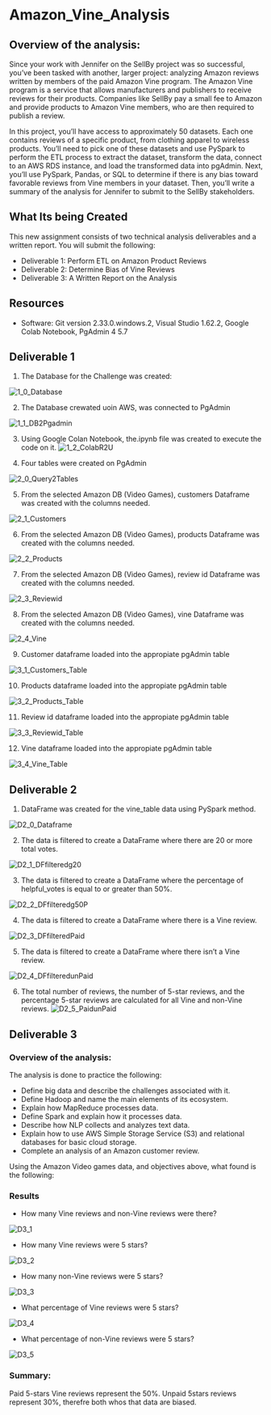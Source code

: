 # Amazon_Vine_Analysis

## Overview of the analysis:
Since your work with Jennifer on the SellBy project was so successful, you’ve been tasked with another, larger project: analyzing Amazon reviews written by members of the paid Amazon Vine program. The Amazon Vine program is a service that allows manufacturers and publishers to receive reviews for their products. Companies like SellBy pay a small fee to Amazon and provide products to Amazon Vine members, who are then required to publish a review.

In this project, you’ll have access to approximately 50 datasets. Each one contains reviews of a specific product, from clothing apparel to wireless products. You’ll need to pick one of these datasets and use PySpark to perform the ETL process to extract the dataset, transform the data, connect to an AWS RDS instance, and load the transformed data into pgAdmin. Next, you’ll use PySpark, Pandas, or SQL to determine if there is any bias toward favorable reviews from Vine members in your dataset. Then, you’ll write a summary of the analysis for Jennifer to submit to the SellBy stakeholders.

## What Its being Created
This new assignment consists of two technical analysis deliverables and a written report. You will submit the following:

- Deliverable 1: Perform ETL on Amazon Product Reviews
- Deliverable 2: Determine Bias of Vine Reviews
- Deliverable 3: A Written Report on the Analysis

## Resources
- Software: Git version 2.33.0.windows.2, Visual Studio 1.62.2, Google Colab Notebook, PgAdmin 4 5.7

## Deliverable 1

1. The Database for the Challenge was created:

![1_0_Database](https://github.com/Jcreye75/Amazon_Vine_Analysis/blob/9771894c4e2aa76bd68708ffa376fcfbf7040ba5/Resources/1_0_Database.png)

2. The Database crewated uoin AWS, was connected to PgAdmin

![1_1_DB2Pgadmin](https://github.com/Jcreye75/Amazon_Vine_Analysis/blob/9771894c4e2aa76bd68708ffa376fcfbf7040ba5/Resources/1_1_DB2Pgadmin.png)

3. Using Google Colan Notebook, the.ipynb file was created to execute the code on it.
![1_2_ColabR2U](https://github.com/Jcreye75/Amazon_Vine_Analysis/blob/9771894c4e2aa76bd68708ffa376fcfbf7040ba5/Resources/1_2_ColabR2U.png)

4. Four tables were created on PgAdmin

![2_0_Query2Tables](https://github.com/Jcreye75/Amazon_Vine_Analysis/blob/9771894c4e2aa76bd68708ffa376fcfbf7040ba5/Resources/2_0_Query2Tables.png)

5. From the selected Amazon DB (Video Games), customers Dataframe was created with the columns needed.

![2_1_Customers](https://github.com/Jcreye75/Amazon_Vine_Analysis/blob/9771894c4e2aa76bd68708ffa376fcfbf7040ba5/Resources/2_1_Customers.png)

6. From the selected Amazon DB (Video Games), products Dataframe was created with the columns needed.

![2_2_Products](https://github.com/Jcreye75/Amazon_Vine_Analysis/blob/9771894c4e2aa76bd68708ffa376fcfbf7040ba5/Resources/2_2_Products.png)

7. From the selected Amazon DB (Video Games), review id Dataframe was created with the columns needed.

![2_3_Reviewid](https://github.com/Jcreye75/Amazon_Vine_Analysis/blob/9771894c4e2aa76bd68708ffa376fcfbf7040ba5/Resources/2_3_Reviewid.png)

8. From the selected Amazon DB (Video Games), vine Dataframe was created with the columns needed.

![2_4_Vine](https://github.com/Jcreye75/Amazon_Vine_Analysis/blob/9771894c4e2aa76bd68708ffa376fcfbf7040ba5/Resources/2_4_Vine.png)

9. Customer dataframe loaded into the appropiate pgAdmin table

![3_1_Customers_Table](https://github.com/Jcreye75/Amazon_Vine_Analysis/blob/9771894c4e2aa76bd68708ffa376fcfbf7040ba5/Resources/3_1_Customers_Table.png)

10. Products dataframe loaded into the appropiate pgAdmin table

![3_2_Products_Table](https://github.com/Jcreye75/Amazon_Vine_Analysis/blob/9771894c4e2aa76bd68708ffa376fcfbf7040ba5/Resources/3_2_Products_Table.png)

11. Review id dataframe loaded into the appropiate pgAdmin table

![3_3_Reviewid_Table](https://github.com/Jcreye75/Amazon_Vine_Analysis/blob/9771894c4e2aa76bd68708ffa376fcfbf7040ba5/Resources/3_3_Reviewid_Table.png)

12. Vine dataframe loaded into the appropiate pgAdmin table

![3_4_Vine_Table](https://github.com/Jcreye75/Amazon_Vine_Analysis/blob/9771894c4e2aa76bd68708ffa376fcfbf7040ba5/Resources/3_4_Vine_Table.png)

## Deliverable 2
1. DataFrame was created for the vine_table data using PySpark method.

![D2_0_Dataframe](https://github.com/Jcreye75/Amazon_Vine_Analysis/blob/9771894c4e2aa76bd68708ffa376fcfbf7040ba5/Resources/3_4_Vine_Table.png)

2. The data is filtered to create a DataFrame where there are 20 or more total votes.

![D2_1_DFfilteredg20](https://github.com/Jcreye75/Amazon_Vine_Analysis/blob/9771894c4e2aa76bd68708ffa376fcfbf7040ba5/Resources/3_4_Vine_Table.png)

3. The data is filtered to create a DataFrame where the percentage of helpful_votes is equal to or greater than 50%.

![D2_2_DFfilteredg50P](https://github.com/Jcreye75/Amazon_Vine_Analysis/blob/9771894c4e2aa76bd68708ffa376fcfbf7040ba5/Resources/3_4_Vine_Table.png)

4. The data is filtered to create a DataFrame where there is a Vine review. 

![D2_3_DFfilteredPaid](https://github.com/Jcreye75/Amazon_Vine_Analysis/blob/9771894c4e2aa76bd68708ffa376fcfbf7040ba5/Resources/3_4_Vine_Table.png)

5. The data is filtered to create a DataFrame where there isn’t a Vine review.

![D2_4_DFfilteredunPaid](https://github.com/Jcreye75/Amazon_Vine_Analysis/blob/9771894c4e2aa76bd68708ffa376fcfbf7040ba5/Resources/3_4_Vine_Table.png)

6. The total number of reviews, the number of 5-star reviews, and the percentage 5-star reviews are calculated for all Vine and non-Vine reviews.
![D2_5_PaidunPaid](https://github.com/Jcreye75/Amazon_Vine_Analysis/blob/9771894c4e2aa76bd68708ffa376fcfbf7040ba5/Resources/3_4_Vine_Table.png)

## Deliverable 3

### Overview of the analysis: 

The analysis is done to practice the following:
- Define big data and describe the challenges associated with it.
- Define Hadoop and name the main elements of its ecosystem.
- Explain how MapReduce processes data.
- Define Spark and explain how it processes data.
- Describe how NLP collects and analyzes text data.
- Explain how to use AWS Simple Storage Service (S3) and relational databases for basic cloud storage.
- Complete an analysis of an Amazon customer review.

Using the Amazon Video games data, and objectives above, what found is the following:

### Results

- How many Vine reviews and non-Vine reviews were there?

![D3_1](https://github.com/Jcreye75/Amazon_Vine_Analysis/blob/9771894c4e2aa76bd68708ffa376fcfbf7040ba5/Resources/3_4_Vine_Table.png)

- How many Vine reviews were 5 stars?

![D3_2](https://github.com/Jcreye75/Amazon_Vine_Analysis/blob/9771894c4e2aa76bd68708ffa376fcfbf7040ba5/Resources/3_4_Vine_Table.png)

- How many non-Vine reviews were 5 stars?

![D3_3](https://github.com/Jcreye75/Amazon_Vine_Analysis/blob/9771894c4e2aa76bd68708ffa376fcfbf7040ba5/Resources/3_4_Vine_Table.png)

- What percentage of Vine reviews were 5 stars? 

![D3_4](https://github.com/Jcreye75/Amazon_Vine_Analysis/blob/9771894c4e2aa76bd68708ffa376fcfbf7040ba5/Resources/3_4_Vine_Table.png)

- What percentage of non-Vine reviews were 5 stars?

![D3_5](https://github.com/Jcreye75/Amazon_Vine_Analysis/blob/9771894c4e2aa76bd68708ffa376fcfbf7040ba5/Resources/3_4_Vine_Table.png)


### Summary: 

Paid 5-stars Vine reviews represent the 50%. Unpaid 5stars reviews represent 30%, therefre both whos that data are biased.



